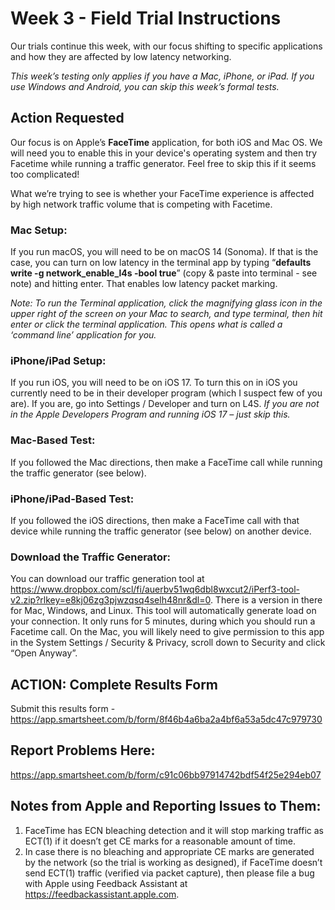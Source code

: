 # Week 3 - Field Trial Instructions

Our trials continue this week, with our focus shifting to specific applications and how they are affected 
by low latency networking. 

*This week’s testing only applies if you have a Mac, iPhone, or iPad. If you use Windows and Android, you can skip this week’s formal tests.*

## Action Requested

Our focus is on Apple’s **FaceTime** application, for both iOS and Mac OS. We will need you to enable this in your device's operating 
system and then try Facetime while running a traffic generator. Feel free to skip this if it seems too complicated! 
 
What we’re trying to see is whether your FaceTime experience is affected by high network traffic volume that is competing 
with Facetime.  

### Mac Setup: 
If you run macOS, you will need to be on macOS 14 (Sonoma). If that is the case, you can turn on low latency in the 
terminal app by typing “**defaults write -g network_enable_l4s -bool true**” (copy & paste into terminal - see note) and hitting enter. 
That enables low latency packet marking.

*Note: To run the Terminal application, click the magnifying glass icon in the upper right of the screen on your Mac to search, and type terminal, then hit enter or click the terminal application. This opens what is called a ‘command line’ application for you.*

### iPhone/iPad Setup: 
If you run iOS, you will need to be on iOS 17. To turn this on in iOS you currently need to be in their developer 
program (which I suspect few of you are). If you are, go into Settings / Developer and turn on L4S.  *If you are not in the Apple Developers Program and running iOS 17 – just skip this.*


### Mac-Based Test:
If you followed the Mac directions, then make a FaceTime call while running the traffic generator (see below). 
  
### iPhone/iPad-Based Test:
If you followed the iOS directions, then make a FaceTime call with that device while running the traffic generator (see below) 
on another device.

### Download the Traffic Generator:
You can download our traffic generation tool at https://www.dropbox.com/scl/fi/auerbv51wq6dbl8wxcut2/iPerf3-tool-v2.zip?rlkey=e8kj06zg3pjwzqsq4selh48nr&dl=0. 
There is a version in there for Mac, Windows, and Linux. This tool will automatically generate load on your 
connection. It only runs for 5 minutes, during which you should run a Facetime call. On the Mac, you will likely 
need to give permission to this app in the System Settings / Security & Privacy, scroll down to Security and 
click “Open Anyway”. 

## ACTION: Complete Results Form
Submit this results form - https://app.smartsheet.com/b/form/8f46b4a6ba2a4bf6a53a5dc47c979730

## Report Problems Here: 
https://app.smartsheet.com/b/form/c91c06bb97914742bdf54f25e294eb07

## Notes from Apple and Reporting Issues to Them:
1. FaceTime has ECN bleaching detection and it will stop marking traffic as ECT(1) if it doesn’t get CE marks for a reasonable amount of time.
2. In case there is no bleaching and appropriate CE marks are generated by the network (so the trial is working as designed), if FaceTime doesn’t send ECT(1) traffic (verified via packet capture), then please file a bug with Apple using Feedback Assistant at https://feedbackassistant.apple.com.
